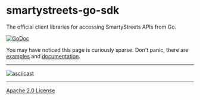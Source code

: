 # smartystreets-go-sdk

The official client libraries for accessing SmartyStreets APIs from Go.

[![GoDoc](https://godoc.org/github.com/smartystreets/smartystreets-go-sdk?status.png)](http://godoc.org/github.com/smartystreets/smartystreets-go-sdk)

You may have noticed this page is curiously sparse. Don't panic, there are [examples](/examples) and [documentation](https://godoc.org/github.com/smartystreets/smartystreets-go-sdk).

---

[![asciicast](https://asciinema.org/a/119332.png)](https://asciinema.org/a/119332)

---

[Apache 2.0 License](LICENSE.md)
